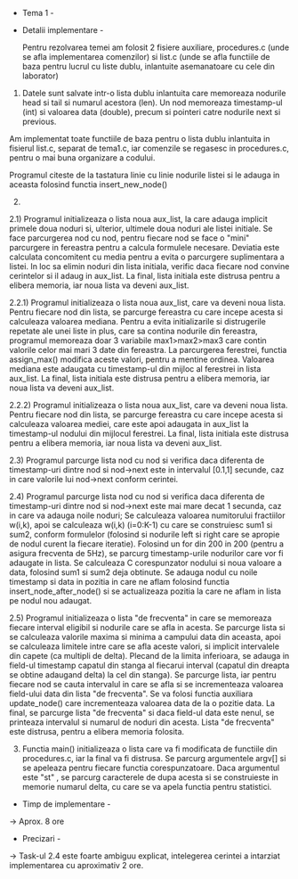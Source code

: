  - Tema 1 -

 - Detalii implementare -

    Pentru rezolvarea temei am folosit 2 fisiere auxiliare, procedures.c
(unde se afla implementarea comenzilor) si list.c (unde se afla functiile
de baza pentru lucrul cu liste dublu, inlantuite asemanatoare cu cele din
laborator)

 1. Datele sunt salvate intr-o lista dublu inlantuita care memoreaza nodurile
head si tail si numarul acestora (len). Un nod memoreaza timestamp-ul (int) si
valoarea data (double), precum si pointeri catre nodurile next si previous.

Am implementat toate functiile de baza pentru o lista dublu inlantuita in
fisierul list.c, separat de tema1.c, iar comenzile se regasesc in procedures.c,
pentru o mai buna organizare a codului.

Programul citeste de la tastatura linie cu linie nodurile listei si le adauga
in aceasta folosind functia insert_new_node()

2.
2.1) Programul initializeaza o lista noua aux_list, la care adauga implicit primele
doua noduri si, ulterior, ultimele doua noduri ale listei initiale.
    Se face parcurgerea nod cu nod, pentru fiecare nod se face o "mini" parcurgere
in fereastra pentru a calcula formulele necesare. Deviatia este calculata
concomitent cu media pentru a evita o parcurgere suplimentara a listei.
    In loc sa elimin noduri din lista initiala, verific daca fiecare nod convine
cerintelor si il adaug in aux_list.
    La final, lista initiala este distrusa pentru a elibera memoria, iar noua
lista va deveni aux_list.

2.2.1) Programul initializeaza o lista noua aux_list, care va deveni noua lista.
    Pentru fiecare nod din lista, se parcurge fereastra cu care incepe acesta
si calculeaza valoarea mediana. Pentru a evita initializarile si distrugerile
repetate ale unei liste in plus, care sa contina nodurile din fereastra,
programul memoreaza doar 3 variabile max1>max2>max3 care contin valorile celor
mai mari 3 date din fereastra. La parcurgerea ferestrei, functia assign_max()
modifica aceste valori, pentru a mentine ordinea.
    Valoarea mediana este adaugata cu timestamp-ul din mijloc al ferestrei in
lista aux_list.
    La final, lista initiala este distrusa pentru a elibera memoria, iar noua
lista va deveni aux_list.

2.2.2) Programul initializeaza o lista noua aux_list, care va deveni noua lista.
    Pentru fiecare nod din lista, se parcurge fereastra cu care incepe acesta
si calculeaza valoarea mediei, care este apoi adaugata in aux_list la 
timestamp-ul nodului din mijlocul ferestrei.
    La final, lista initiala este distrusa pentru a elibera memoria, iar noua
lista va deveni aux_list.

2.3) Programul parcurge lista nod cu nod si verifica daca diferenta de
timestamp-uri dintre nod si nod->next este in intervalul [0.1,1] secunde, caz
in care valorile lui nod->next conform cerintei.

2.4) Programul parcurge lista nod cu nod si verifica daca diferenta de
timestamp-uri dintre nod si nod->next este mai mare decat 1 secunda, caz in
care va adauga noile noduri; Se calculeaza valoarea numitorului fractiilor
w(i,k), apoi se calculeaza w(i,k) (i=0:K-1) cu care se construiesc sum1 si sum2,
conform formulelor (folosind si nodurile left si right care se apropie de nodul
curent la fiecare iteratie).
    Folosind un for din 200 in 200 (pentru a asigura frecventa de 5Hz), se
parcurg timestamp-urile nodurilor care vor fi adaugate in lista. Se calculeaza
C corespunzator nodului si noua valoare a data, folosind sum1 si sum2 deja
obtinute.
    Se adauga nodul cu noile timestamp si data in pozitia in care ne aflam
folosind functia insert_node_after_node() si se actualizeaza pozitia la care
ne aflam in lista pe nodul nou adaugat.

2.5) Programul initializeaza o lista "de frecventa" in care se memoreaza
fiecare interval eligibil si nodurile care se afla in acesta.
    Se parcurge lista si se calculeaza valorile maxima si minima a campului
data din aceasta, apoi se calculeaza limitele intre care se afla aceste
valori, si implicit intervalele din capete (ca multipli de delta).
    Plecand de la limita inferioara, se adauga in field-ul timestamp capatul
din stanga al fiecarui interval (capatul din dreapta se obtine adaugand delta)
la cel din stanga). 
    Se parcurge lista, iar pentru fiecare nod se cauta intervalul in care
se afla si se incrementeaza valoarea field-ului data din lista "de frecventa".
Se va folosi functia auxiliara update_node() care incrementeaza valoarea data
de la o pozitie data.
    La final, se parcurge lista "de frecventa" si daca field-ul data este nenul,
se printeaza intervalul si numarul de noduri din acesta.
    Lista "de frecventa" este distrusa, pentru a elibera memoria folosita.

3. Functia main() initializeaza o lista care va fi modificata de functiile
din procedures.c, iar la final va fi distrusa.
    Se parcurg argumentele argv[] si se apeleaza pentru fiecare functia
corespunzatoare. Daca argumentul este "st" , se parcurg caracterele de dupa
acesta si se construieste in memorie numarul delta, cu care se va apela functia
pentru statistici.

 - Timp de implementare -

-> Aprox. 8 ore

 - Precizari - 

-> Task-ul 2.4 este foarte ambiguu explicat, intelegerea cerintei a intarziat
implementarea cu aproximativ 2 ore. 